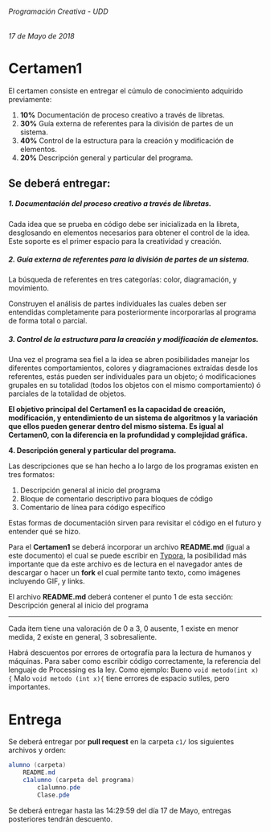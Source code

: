 ###### Programación Creativa - UDD

###### 17 de Mayo de 2018

# Certamen1

El certamen consiste en entregar el cúmulo de conocimiento adquirido previamente: 

1. **10%** Documentación de proceso creativo a través de libretas.
2. **30%** Guía externa de referentes para la división de partes de un sistema.
3. **40%** Control de la estructura para la creación y modificación de elementos.
4. **20%** Descripción general y particular del programa.



## Se deberá entregar:

##### 1. Documentación del proceso creativo a través de libretas.

Cada idea que se prueba en código debe ser inicializada en la libreta, desglosando en elementos necesarios para obtener el control de la idea. Este soporte es el primer espacio para la creatividad y creación.

##### 2. Guía externa de referentes para la división de partes de un sistema.

La búsqueda de referentes en tres categorías: color, diagramación, y movimiento. 

Construyen el análisis de partes individuales las cuales deben ser entendidas completamente para posteriormente incorporarlas al programa de forma total o parcial.

##### 3. Control de la estructura para la creación y modificación de elementos.

Una vez el programa sea fiel a la idea se abren posibilidades manejar los diferentes comportamientos, colores y diagramaciones extraídas desde los referentes, estás pueden ser individuales para un objeto; ó modificaciones grupales en su totalidad (todos los objetos con el mismo comportamiento) ó parciales de la totalidad de objetos. 

**El objetivo principal del Certamen1 es la capacidad de creación, modificación, y entendimiento de un sistema de algoritmos y la variación que ellos pueden generar dentro del mismo sistema. Es igual al Certamen0, con la diferencia en la profundidad y complejidad gráfica.** 

**4. Descripción general y particular del programa.**

Las descripciones que se han hecho a lo largo de los programas existen en tres formatos:

1. Descripción general al inicio del programa
2. Bloque de comentario descriptivo para bloques de código
3. Comentario de línea para código específico

Estas formas de documentación sirven para revisitar el código en el futuro y entender qué se hizo. 

Para el **Certamen1** se deberá incorporar un archivo **README.md** (igual a este documento) el cual se puede escribir en [Typora](https://typora.io/), la posibilidad más importante que da este archivo es de lectura en el navegador antes de descargar o hacer un **fork** el cual permite tanto texto, como imágenes incluyendo GIF, y links. 

El archivo **README.md** deberá contener el punto 1 de esta sección: Descripción general al inicio del programa

------

Cada item tiene una valoración de 0 a 3, 0 ausente, 1 existe en menor medida, 2 existe en general, 3 sobresaliente. 

Habrá descuentos por errores de ortografía para la lectura de humanos y máquinas. Para saber como escribir código correctamente, la referencia del lenguaje de Processing es la ley. 
Como ejemplo: 
Bueno `void metodo(int x) {`
Malo    `void metodo (int x){`  tiene errores de espacio sutiles, pero importantes.



# Entrega

Se deberá entregar por **pull request** en la carpeta `c1/` los siguientes archivos y orden:

```java
alumno (carpeta)
	README.md
	c1alumno (carpeta del programa)
  		c1alumno.pde
  		Clase.pde
```

Se deberá entregar hasta las 14:29:59 del día 17 de Mayo, entregas posteriores tendrán descuento. 